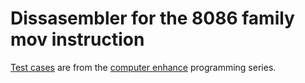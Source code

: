 # Dissasembler for the 8086 family mov instruction

[Test cases](https://github.com/cmuratori/computer_enhance/tree/main/perfaware/part1) are from the [computer enhance](https://computerenhance.com/) programming series.
